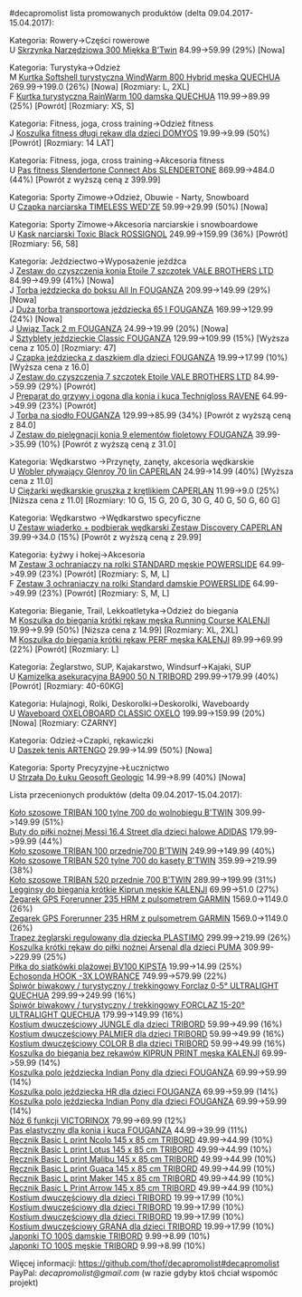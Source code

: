 #decapromolist lista promowanych produktów (delta 09.04.2017-15.04.2017):

Kategoria: Rowery->Części rowerowe  
U [Skrzynka Narzędziowa 300 Miękka B'Twin](http://www.decathlon.pl/skrzynka-narzdziowa-300-mikka-id_8315961.html) 84.99->59.99 (29%) [Nowa]  

Kategoria: Turystyka->Odzież  
M [Kurtka Softshell turystyczna WindWarm 800 Hybrid męska QUECHUA](http://www.decathlon.pl/softshell-turystyczny-windwarm-800-hybrid-mski-id_8370306.html) 269.99->199.0 (26%) [Nowa] [Rozmiary: L, 2XL]  
F [Kurtka turystyczna RainWarm 100 damska QUECHUA](http://www.decathlon.pl/kurtka-turystyczna-rainwarm-100-damska-id_8370287.html) 119.99->89.99 (25%) [Powrót] [Rozmiary: XS, S]  

Kategoria: Fitness, joga, cross training->Odzież fitness  
J [Koszulka fitness długi rękaw dla dzieci DOMYOS](http://www.decathlon.pl/koszulka-z-dugim-rkawem-id_8365994.html) 19.99->9.99 (50%) [Powrót] [Rozmiary: 14 LAT]  

Kategoria: Fitness, joga, cross training->Akcesoria fitness  
U [Pas fitness Slendertone Connect Abs SLENDERTONE](http://www.decathlon.pl/pas-slendertone-connect-abs-id_8359114.html) 869.99->484.0 (44%) [Powrót z wyższą ceną z 399.99]  

Kategoria: Sporty Zimowe->Odzież, Obuwie - Narty, Snowboard  
U [Czapka narciarska TIMELESS WED'ZE](http://www.decathlon.pl/czapka-timeless-id_8371766.html) 59.99->29.99 (50%) [Nowa]  

Kategoria: Sporty Zimowe->Akcesoria narciarskie i snowboardowe  
U [Kask narciarski Toxic Black ROSSIGNOL](http://www.decathlon.pl/kask-narciarski-toxic-black-id_8358236.html) 249.99->159.99 (36%) [Powrót] [Rozmiary: 56, 58]  

Kategoria: Jeździectwo->Wyposażenie jeźdźca  
J [Zestaw do czyszczenia konia Etoile 7 szczotek VALE BROTHERS LTD](http://www.decathlon.pl/zestaw-etoile-7-szczotek-id_8327974.html) 84.99->49.99 (41%) [Nowa]  
J [Torba jeździecka do boksu All In FOUGANZA](http://www.decathlon.pl/torba-do-boksu-all-in-szara-id_8353738.html) 209.99->149.99 (29%) [Nowa]  
J [Duża torba transportowa jeździecka 65 l FOUGANZA](http://www.decathlon.pl/torba-jedziecka-65-l--id_8353737.html) 169.99->129.99 (24%) [Nowa]  
J [Uwiąz Tack 2 m FOUGANZA](http://www.decathlon.pl/uwiz-tack-szary-id_8037877.html) 24.99->19.99 (20%) [Nowa]  
J [Sztyblety jeździeckie Classic FOUGANZA](http://www.decathlon.pl/sztyblety-jedzieckie-id_8211512.html) 129.99->109.99 (15%) [Wyższa cena z 105.0] [Rozmiary: 47]  
J [Czapka jeździecka z daszkiem dla dzieci FOUGANZA](http://www.decathlon.pl/czapka-z-daszkiem-jr-id_8354200.html) 19.99->17.99 (10%) [Wyższa cena z 16.0]  
J [Zestaw do czyszczenia 7 szczotek Etoile VALE BROTHERS LTD](http://www.decathlon.pl/zestaw-7-szczotek-etoile-id_8327973.html) 84.99->59.99 (29%) [Powrót]  
J [Preparat do grzywy i ogona dla konia i kuca Technigloss RAVENE](http://www.decathlon.pl/technigloss-id_8244692.html) 64.99->49.99 (23%) [Powrót]  
J [Torba na siodło FOUGANZA](http://www.decathlon.pl/torba-na-siodo-szaro-roowa-id_8324396.html) 129.99->85.99 (34%) [Powrót z wyższą ceną z 84.0]  
J [Zestaw do pielęgnacji konia 9 elementów fioletowy FOUGANZA](http://www.decathlon.pl/zestaw-do-pielgnacji-fiolet-id_8335715.html) 39.99->35.99 (10%) [Powrót z wyższą ceną z 31.0]  

Kategoria: Wędkarstwo ->Przynęty, zanęty, akcesoria wędkarskie  
U [Wobler pływający Glenroy 70 lin CAPERLAN](http://www.decathlon.pl/wobler-glenroy-70-lin-id_8241803.html) 24.99->14.99 (40%) [Wyższa cena z 11.0]  
U [Ciężarki wędkarskie gruszka z krętlikiem CAPERLAN](http://www.decathlon.pl/ciarki-gruszka-z-krtlikiem-id_4451580.html) 11.99->9.0 (25%) [Niższa cena z 11.0] [Rozmiary: 10 G, 15 G, 20 G, 30 G, 40 G, 50 G, 60 G]  

Kategoria: Wędkarstwo ->Wędkarstwo specyficzne  
U [Zestaw wiaderko + podbierak wędkarski Zestaw Discovery CAPERLAN](http://www.decathlon.pl/zestaw-wdkarski-discovery-kid-id_8157082.html) 39.99->34.0 (15%) [Powrót z wyższą ceną z 29.99]  

Kategoria: Łyżwy i hokej->Akcesoria  
M [Zestaw 3 ochraniaczy na rolki STANDARD męskie POWERSLIDE](http://www.decathlon.pl/zestaw-3-ochraniaczy-standard-id_8320710.html) 64.99->49.99 (23%) [Powrót] [Rozmiary: S, M, L]  
F [Zestaw 3 ochraniaczy na rolki Standard damskie POWERSLIDE](http://www.decathlon.pl/zestaw-3-ochraniaczy-standard-id_8321257.html) 64.99->49.99 (23%) [Powrót] [Rozmiary: S, M, L]  

Kategoria: Bieganie, Trail, Lekkoatletyka->Odzież do biegania  
M [Koszulka do biegania krótki rękaw męska Running Course KALENJI](http://www.decathlon.pl/koszulka-do-biegania-krotki-rkaw-mska-running-course-id_8289154.html) 19.99->9.99 (50%) [Niższa cena z 14.99] [Rozmiary: XL, 2XL]  
M [Koszulka do biegania krótki rękaw PERF męska KALENJI](http://www.decathlon.pl/koszulka-perf-mska-id_8324527.html) 89.99->69.99 (22%) [Powrót] [Rozmiary: L]  

Kategoria: Żeglarstwo, SUP, Kajakarstwo, Windsurf->Kajaki, SUP  
U [Kamizelka asekuracyjna BA900 50 N TRIBORD](http://www.decathlon.pl/kamizelka-asekurac-ba900-50-n-id_8112802.html) 299.99->179.99 (40%) [Powrót] [Rozmiary: 40-60KG]  

Kategoria: Hulajnogi, Rolki, Deskorolki->Deskorolki, Waveboardy  
U [Waveboard OXELOBOARD CLASSIC OXELO](http://www.decathlon.pl/waveboard-oxeloboard-classic-id_8349492.html) 199.99->159.99 (20%) [Nowa] [Rozmiary: CZARNY]  

Kategoria: Odzież->Czapki, rękawiczki  
U [Daszek tenis ARTENGO](http://www.decathlon.pl/daszek-granatowy-id_8352773.html) 29.99->14.99 (50%) [Nowa]  

Kategoria: Sporty Precyzyjne->Łucznictwo  
U [Strzała Do Łuku Geosoft Geologic](http://www.decathlon.pl/strzaa-do-uku-geosoft-id_8172871.html) 14.99->8.99 (40%) [Nowa]  


Lista przecenionych produktów (delta 09.04.2017-15.04.2017):

[Koło szosowe TRIBAN 100 tylne 700 do wolnobiegu B'TWIN](http://www.decathlon.pl/koo-triban-100-tylne-700-id_8379877.html) 309.99->149.99 (51%)  
[Buty do piłki nożnej Messi 16.4 Street dla dzieci halowe ADIDAS](http://www.decathlon.pl/buty-messi-164-street-id_8374481.html) 179.99->99.99 (44%)  
[Koło szosowe TRIBAN 100 przednie700 B'TWIN](http://www.decathlon.pl/koo-triban-100-przod-700-id_8379876.html) 249.99->149.99 (40%)  
[Koło szosowe TRIBAN 520 tylne 700 do kasety B'TWIN](http://www.decathlon.pl/koo-triban-520-tylne-700-id_8379881.html) 359.99->219.99 (38%)  
[Koło szosowe TRIBAN 520 przednie 700 B'TWIN](http://www.decathlon.pl/koo-triban-520-przednie-700-id_8379880.html) 289.99->199.99 (31%)  
[Legginsy do biegania krótkie Kiprun męskie KALENJI](http://www.decathlon.pl/legginsy-krotkie-kiprun-id_8351054.html) 69.99->51.0 (27%)  
[Zegarek GPS Forerunner 235 HRM z pulsometrem GARMIN](http://www.decathlon.pl/zegarek-gps-forerunner-235-hrm-id_8373565.html) 1569.0->1149.0 (26%)  
[Zegarek GPS Forerunner 235 HRM z pulsometrem GARMIN](http://www.decathlon.pl/zegarek-gps-forerunner-235-hrm-id_8373566.html) 1569.0->1149.0 (26%)  
[Trapez żeglarski regulowany dla dziecka PLASTIMO](http://www.decathlon.pl/trapez-regulowany-jr-id_8362713.html) 299.99->219.99 (26%)  
[Koszulka krótki rękaw do piłki nożnej Arsenal dla dzieci PUMA](http://www.decathlon.pl/koszulka-arsenal-id_8365185.html) 309.99->229.99 (25%)  
[Piłka do siatkówki plażowej BV100 KIPSTA](http://www.decathlon.pl/pika-bv100-id_8379609.html) 19.99->14.99 (25%)  
[Echosonda HOOK -3X LOWRANCE](http://www.decathlon.pl/echosonda-hook-3x-id_8389846.html) 749.99->579.99 (22%)  
[Śpiwór biwakowy / turystyczny / trekkingowy Forclaz 0-5° ULTRALIGHT  QUECHUA](http://www.decathlon.pl/piwor-forclaz-0-5-ultralight-id_8383186.html) 299.99->249.99 (16%)  
[Śpiwór biwakowy / turystyczny / trekkingowy FORCLAZ 15-20° ULTRALIGHT QUECHUA](http://www.decathlon.pl/piwor-forclaz-15-20-ultra-id_8382844.html) 179.99->149.99 (16%)  
[Kostium dwuczęściowy JUNGLE dla dzieci TRIBORD](http://www.decathlon.pl/kostium-2cz-jungle-jr-id_8384416.html) 59.99->49.99 (16%)  
[Kostium dwuczęściowy PALMIER dla dzieci TRIBORD](http://www.decathlon.pl/kostium-2cz-palmier-jr-id_8384417.html) 59.99->49.99 (16%)  
[Kostium dwuczęściowy COLOR B dla dzieci TRIBORD](http://www.decathlon.pl/kostium-2cz-color-b-jr-id_8384438.html) 59.99->49.99 (16%)  
[Koszulka do biegania bez rękawów KIPRUN PRINT męska KALENJI](http://www.decathlon.pl/koszulka-kiprun-print-id_8381651.html) 69.99->59.99 (14%)  
[Koszulka polo jeździecka Indian Pony dla dzieci FOUGANZA](http://www.decathlon.pl/koszulka-polo-indian-pony-szar-id_8381822.html) 69.99->59.99 (14%)  
[Koszulka polo jeździecka HR dla dzieci FOUGANZA](http://www.decathlon.pl/koszulka-polo-hr-fioletowa-id_8381823.html) 69.99->59.99 (14%)  
[Koszulka polo jeździecka Indian Pony dla dzieci FOUGANZA](http://www.decathlon.pl/koszulka-polo-indian-pony-turk-id_8381830.html) 69.99->59.99 (14%)  
[Nóż 6 funkcji VICTORINOX](http://www.decathlon.pl/no-6-funkcji-id_8111972.html) 79.99->69.99 (12%)  
[Pas elastyczny dla konia i kuca FOUGANZA](http://www.decathlon.pl/pas-elastyczny-ko-kuc-id_8249657.html) 44.99->39.99 (11%)  
[Ręcznik Basic L print Ncolo 145 x 85 cm TRIBORD](http://www.decathlon.pl/rcznik-basic-l-print-ncolo-id_8388340.html) 49.99->44.99 (10%)  
[Ręcznik Basic L print Lotus 145 x 85 cm TRIBORD](http://www.decathlon.pl/rcznik-basic-l-print-lotus-id_8388346.html) 49.99->44.99 (10%)  
[Ręcznik Basic L print Malibu 145 x 85 cm TRIBORD](http://www.decathlon.pl/rcznik-basic-l-print-malibu-id_8388352.html) 49.99->44.99 (10%)  
[Ręcznik Basic L print Guaca 145 x 85 cm TRIBORD](http://www.decathlon.pl/rcznik-basic-l-print-guaca-id_8388353.html) 49.99->44.99 (10%)  
[Ręcznik Basic L print Maker 145 x 85 cm TRIBORD](http://www.decathlon.pl/rcznik-basic-l-print-maker-id_8388361.html) 49.99->44.99 (10%)  
[Ręcznik Basic L Print Arrow 145 x 85 cm TRIBORD](http://www.decathlon.pl/rcznik-basic-l-print-arrow-id_8388365.html) 49.99->44.99 (10%)  
[Kostium dwuczęściowy dla dzieci TRIBORD](http://www.decathlon.pl/kostium-dwuczciowy-dla-dzieci-basic-ag-cro-id_8201528.html) 19.99->17.99 (10%)  
[Kostium dwuczęściowy dla dzieci TRIBORD](http://www.decathlon.pl/kostium-dwuczciowy-dla-dzieci-basic-ag-niebies-id_8201529.html) 19.99->17.99 (10%)  
[Kostium dwuczęściowy dla dzieci TRIBORD](http://www.decathlon.pl/kostium-dwuczciowy-dla-dzieci-basic-ag-fiolet-id_8301259.html) 19.99->17.99 (10%)  
[Kostium dwuczęściowy GRANA dla dzieci TRIBORD](http://www.decathlon.pl/kostium-2cz-grana-jr-id_8357138.html) 19.99->17.99 (10%)  
[Japonki TO 100S damskie TRIBORD](http://www.decathlon.pl/japonki-to-100s-id_8386407.html) 9.99->8.99 (10%)  
[Japonki TO 100S męskie TRIBORD](http://www.decathlon.pl/japonki-to-100s-id_8386452.html) 9.99->8.99 (10%)  

Więcej informacji: https://github.com/thof/decapromolist#decapromolist  
PayPal: _decapromolist@gmail.com_ (w razie gdyby ktoś chciał wspomóc projekt)  
